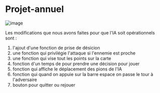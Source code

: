 # Projet-annuel

![image](https://github.com/kell2107/Projet-annuel/assets/118818048/11d1c30e-9c19-47a7-98bd-ee0441b9bd3c)



Les modifications que nous avons faites pour que l'IA soit opérationnels sont :

1) l'ajout d'une fonction de prise de désicion
2) une fonction qui privilégie l'attaque si l'ennemie est proche
3) une fonction qui vise tout les points sur la carte
4) fonction d'un temps de pour prendre une décision pour jouer
5) fonction qui affiche le déplacement des pions de l'IA
6) fonction qui quand on appuie sur la barre espace on passe le tour à l'adversaire
7) bouton pour quitter ou rejouer
